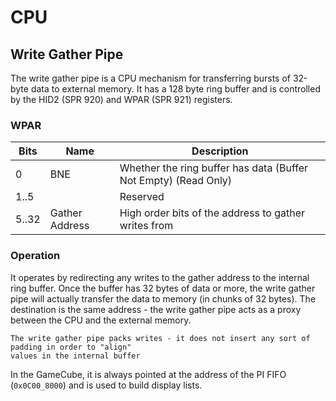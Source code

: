 # CPU

## Write Gather Pipe

The write gather pipe is a CPU mechanism for transferring bursts of 32-byte data to external memory.
It has a 128 byte ring buffer and is controlled by the HID2 (SPR 920) and WPAR (SPR 921) registers.

### WPAR

| Bits  | Name           | Description                                                     |
| ----- | -------------- | --------------------------------------------------------------- |
| 0     | BNE            | Whether the ring buffer has data (Buffer Not Empty) (Read Only) |
| 1..5  |                | Reserved                                                        |
| 5..32 | Gather Address | High order bits of the address to gather writes from            |

### Operation

It operates by redirecting any writes to the gather address to the internal ring buffer. Once the
buffer has 32 bytes of data or more, the write gather pipe will actually transfer the data to
memory (in chunks of 32 bytes). The destination is the same address - the write gather pipe acts
as a proxy between the CPU and the external memory.

```admonish
The write gather pipe packs writes - it does not insert any sort of padding in order to "align"
values in the internal buffer
```

In the GameCube, it is always pointed at the address of the PI FIFO (`0x0C00_8000`) and is used to
build display lists.
